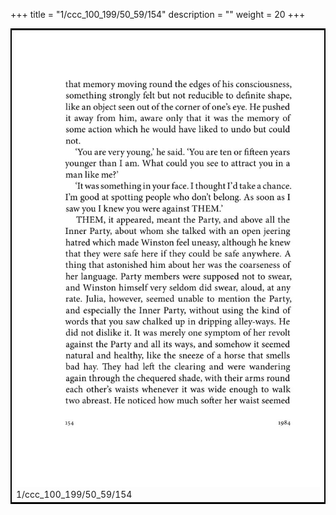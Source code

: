 +++
title = "1/ccc_100_199/50_59/154"
description = ""
weight = 20
+++

<table style="border:2px solid black;max-width:800px;max-height:800px;" 
><tr><td><img class="center-fit-jpg"
src="/jpg_/out_jpg_1984__154.jpg"  >1/ccc_100_199/50_59/154</img></td></tr></table>